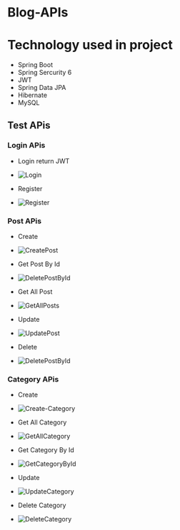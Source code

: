 # Blog-APIs
# Technology used in project
- Spring Boot
- Spring Sercurity 6
- JWT
- Spring Data JPA
- Hibernate
- MySQL
## Test APis
### Login APis
- Login return JWT
- ![Login](https://github.com/caovanban2k/Blog-APIs/assets/121450326/9232d206-284f-4d5b-9e59-a85d191d614d)
  
- Register
- ![Register](https://github.com/caovanban2k/Blog-APIs/assets/121450326/87d2ef0f-e0ac-4ebf-b06a-6a0f173ca25d)
  
### Post APis
- Create
- ![CreatePost](https://github.com/caovanban2k/Blog-APIs/assets/121450326/65e9f716-88e0-49c9-a567-a52ca288526e)
  
- Get Post By Id
- ![DeletePostById](https://github.com/caovanban2k/Blog-APIs/assets/121450326/378dcc3c-c7fe-4433-a08f-e0517fe9f391)
  
- Get All Post
- ![GetAllPosts](https://github.com/caovanban2k/Blog-APIs/assets/121450326/fa9172d2-252c-44b8-b7e1-a38a13486915)
  
- Update
- ![UpdatePost](https://github.com/caovanban2k/Blog-APIs/assets/121450326/99afab87-ca0e-4ead-b216-db571f480f3f)
  
- Delete
- ![DeletePostById](https://github.com/caovanban2k/Blog-APIs/assets/121450326/581602fc-7529-4ade-b19f-d67e9b027050)
  
### Category APis
- Create
- ![Create-Category](https://github.com/caovanban2k/Blog-APIs/assets/121450326/db1dd4fa-8083-4107-8ca4-21a91fedba1e)
  
- Get All Category
- ![GetAllCategory](https://github.com/caovanban2k/Blog-APIs/assets/121450326/7a6e04da-0a8e-4b8f-8342-2dbe6c902875)
  
- Get Category By Id
- ![GetCategoryById](https://github.com/caovanban2k/Blog-APIs/assets/121450326/24d32277-8b79-4c7d-b50d-d87aea0692ca)
  
- Update
- ![UpdateCategory](https://github.com/caovanban2k/Blog-APIs/assets/121450326/095b9738-d4f1-44f1-92dd-c7393e7d2f2c)

- Delete Category
- ![DeleteCategory](https://github.com/caovanban2k/Blog-APIs/assets/121450326/4fdeab38-d9c3-4b32-b4ac-4e03446704fd)



